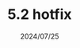 ---
layout: gold_efficiency

title: 5.2 hotfix
date: 2024/07/25
description: Wild Rift Gold Efficiency of 5.2 hotfix (2 buffed items)
image: /assets/favicon512x512.png

permalink: /5.2.h/

data:
    refer_url: https://wildrift.leagueoflegends.com/en-us/news/game-updates/wild-rift-patch-notes-52/
    refer_text: 5.2 hotfix
    items: items_5_2_hotfix
    stats: stats_5_2_hotfix

patch_note:
    statuses:
        buffed: "SUNDERED SKY,ECLIPSE"
        adjusted: ""
        nerfed: "PSYCHIC PROJECTOR"
        new: ""
    excludes: ""
    compare:
        statuses: "buffed,adjusted,nerfed"
        items: items_5_2
        stats: stats_5_2
        item_prefix: 5.2
---